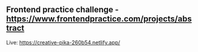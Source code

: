 Frontend practice challenge - https://www.frontendpractice.com/projects/abstract
-
Live: https://creative-pika-260b54.netlify.app/
